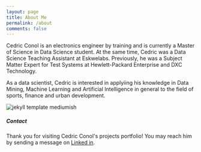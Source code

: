 ```yaml
---
layout: page
title: About Me
permalink: /about
comments: false
---
```


<div class="row justify-content-between">
<div class="col-md-8 pr-5">

<p>Cedric Conol is an electronics engineer by training and is currently a  Master of Science in Data Science student. At the same time, Cedric was a Data Science Teaching Assistant at Eskwelabs. Previously, he was a Subject Matter Expert for Test Systems at Hewlett-Packard Enterprise and DXC Technology.</p>

<p>As a data scientist, Cedric is interested in applyiing his knowledge in Data Mining, Machine Learning and Artificial Intelligence in general to the field of sports, finance and urban development.</p>

<p class="mb-5"><img class="shadow-lg" src="{{site.baseurl}}/assets/images/mediumish-jekyll-template.png" alt="jekyll template mediumish" /></p>

</div>

<div class="col-md-4">

<div class="sticky-top sticky-top-80">
<h5>Contact</h5>

<p>Thank you for visiting Cedric Conol's projects portfolio! You may reach him by sending a message on <a target="_blank" href="https://linkedin.com/in/conolcedric"><i class="fab fa-linkedin-in"></i> Linked in</a>.</p>

</div>
</div>
</div>
